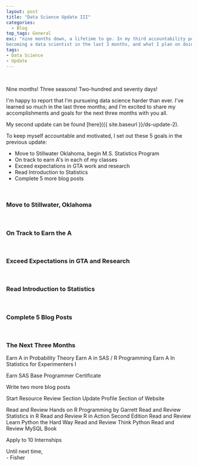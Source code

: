 ```yaml
---
layout: post
title: "Data Science Update III"
categories:
  - Blog
top_tags: General
exc: "nine months down, a lifetime to go. In my third accountability post, I describe how I've progressed towards
becoming a data scientist in the last 3 months, and what I plan on doing in the next 3."
tags:
- Data Science
- Update
---
```


<br> 

Nine months! Three seasons! Two-hundred and seventy days!

I'm happy to report that I'm pursueing data science harder than ever. I've learned so much in the last three
months; and I'm excited to share my accomplishments and goals for the next three months with you all. 

My second update can be found [here]({{ site.baseurl }}/ds-update-2).

To keep myself accountable and motivated, I set out these 5 goals in the previous update: 

- Move to Stillwater Oklahoma, begin M.S. Statistics Program
- On track to earn A's in each of my classes
- Exceed expectations in GTA work and research
- Read Introduction to Statistics
- Complete 5 more blog posts

<br>

### Move to Stillwater, Oklahoma




<br>

### On Track to Earn the A


<br>

### Exceed Expectations in GTA and Research


<br> 

### Read Introduction to Statistics


<br>

### Complete 5 Blog Posts



<br>

### The Next Three Months 

Earn A in Probability Theory
Earn A in SAS / R Programming
Earn A In Statistics for Experimenters I

Earn SAS Base Programmer Certificate

Write two more blog posts

Start Resource Review Section
Update Profile Section of Website

Read and Review Hands on R Programming by Garrett
Read and Review Statistics in R 
Read and Review R in Action Second Edition 
Read and Review Learn Python the Hard Way
Read and Review Think Python
Read and Review MySQL Book

Apply to 10 Internships





Until next time, <br>
\- Fisher



